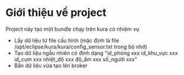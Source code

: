 # Giới thiệu về project

Project này tạo một bundle chạy trên kura có nhiệm vụ 

 + Lấy dữ liệu từ file cấu hình (mặc định là file /opt/eclipse/kura/kura/config_sensor.txt trong bộ nhớ) 
 + Tạo dữ liệu ngẫu nhiên có định dạng "id_phòng xxx id_khu_vực xxx id_cụm xxx nhiệt_độ xxx độ_ẩm xxx số_người xxx"
 + Bắn dữ liệu vừa tạo lên broker

